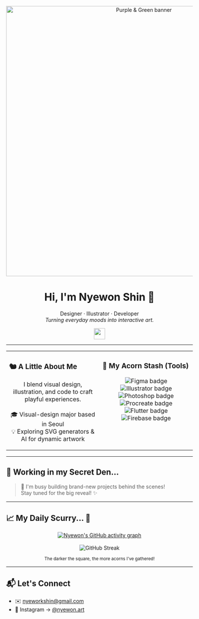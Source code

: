 <!-- ─────────────  HEADER  ───────────── -->
<p align="center">
  <!-- 🍇🟢 Keep your awesome purple-green banner GIF/PNG -->
  <img src="assets/header_banner.gif" width="728" alt="Purple & Green banner"/>
</p>

<h1 align="center">Hi, I'm Nyewon Shin 🐹</h1>
<p align="center">
  Designer · Illustrator · Developer<br/>
  <em>Turning everyday moods into interactive art.</em>
</p>

<p align="center">
  <img src="https://raw.githubusercontent.com/MartinHeinz/MartinHeinz/master/wave.gif" width="30px">
</p>

---

<div align="center">

<table>
  <tr valign="top">
    <td width="50%">
      <h3>🐿️ A Little About Me</h3>
      <p align="center">
        I blend visual design, illustration, and code to craft playful experiences.<br/><br/>
        🎓 Visual-design major based in Seoul<br/>
        💡 Exploring SVG generators & AI for dynamic artwork
      </p>
    </td>
    <td width="50%">
      <h3>🌰 My Acorn Stash (Tools)</h3>
      <p align="center">
        <img src="https://img.shields.io/badge/Figma-F24E1E?logo=figma&logoColor=white&style=for-the-badge" alt="Figma badge"/>
        <img src="https://img.shields.io/badge/Illustrator-FF9A00?logo=adobe%20illustrator&logoColor=white&style=for-the-badge" alt="Illustrator badge"/>
        <img src="https://img.shields.io/badge/Photoshop-31A8FF?logo=adobe%20photoshop&logoColor=white&style=for-the-badge" alt="Photoshop badge"/>
        <br>
        <img src="https://img.shields.io/badge/Procreate-4A4A4A?logo=procreate&logoColor=white&style=for-the-badge" alt="Procreate badge"/>
        <img src="https://img.shields.io/badge/Flutter-02569B?logo=flutter&logoColor=white&style=for-the-badge" alt="Flutter badge"/>
        <img src="https://img.shields.io/badge/Firebase-FFCA28?logo=firebase&logoColor=white&style=for-the-badge" alt="Firebase badge"/>
      </p>
    </td>
  </tr>
</table>

</div>

---

## 🚧 Working in my Secret Den...

> 🤫 I'm busy building brand-new projects behind the scenes! <br>
> Stay tuned for the big reveal! ✨

---

## 📈 My Daily Scurry... 🐾

<p align="center">
  <!-- Year-in-Pixels style chart -->
  <a href="https://github.com/SHINYEWORK">
    <img src="https://ghchart.rshah.org/7B42F6/SHINYEWORK" alt="Nyewon's GitHub activity graph"/>
  </a>
  <br/><br/>
  <!-- Continuous streak card -->
  <img src="https://github-readme-streak-stats.herokuapp.com/?user=SHINYEWORK&count_private=true&theme=gruvbox_dark" alt="GitHub Streak"/>
</p>
<p align="center"><sub>The darker the square, the more acorns I've gathered!</sub></p>

---

## 📬 Let's Connect

- ✉️ nyeworkshin@gmail.com
- 📸 Instagram → <a href="https://instagram.com/nyewon.art">@nyewon.art</a>
